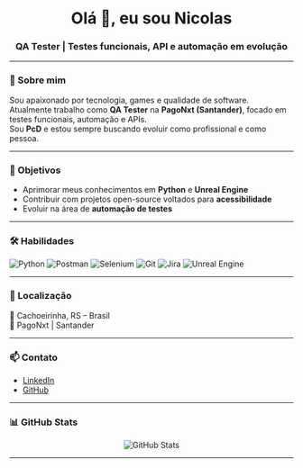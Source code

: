 <h1 align="center">Olá 👋, eu sou Nicolas</h1>
<h3 align="center">QA Tester | Testes funcionais, API e automação em evolução</h3>

---

### 🧠 Sobre mim

Sou apaixonado por tecnologia, games e qualidade de software.  
Atualmente trabalho como **QA Tester** na **PagoNxt (Santander)**, focado em testes funcionais, automação e APIs.  
Sou **PcD** e estou sempre buscando evoluir como profissional e como pessoa.

---

### 🎯 Objetivos

- Aprimorar meus conhecimentos em **Python** e **Unreal Engine**
- Contribuir com projetos open-source voltados para **acessibilidade**
- Evoluir na área de **automação de testes**

---

### 🛠️ Habilidades

![Python](https://img.shields.io/badge/-Python-3776AB?style=flat-square&logo=python&logoColor=white)
![Postman](https://img.shields.io/badge/-Postman-FF6C37?style=flat-square&logo=postman&logoColor=white)
![Selenium](https://img.shields.io/badge/-Selenium-43B02A?style=flat-square&logo=selenium&logoColor=white)
![Git](https://img.shields.io/badge/-Git-F05032?style=flat-square&logo=git&logoColor=white)
![Jira](https://img.shields.io/badge/-Jira-0052CC?style=flat-square&logo=jira&logoColor=white)
![Unreal Engine](https://img.shields.io/badge/-Unreal%20Engine-0E1128?style=flat-square&logo=unrealengine&logoColor=white)

---

### 📍 Localização

📌 Cachoeirinha, RS – Brasil  
🏢 PagoNxt | Santander

---

### 📫 Contato

- [LinkedIn](https://www.linkedin.com/in/nicolas-nsr/)
- [GitHub](https://github.com/Nicolas-nsr)

---

### 📊 GitHub Stats

<p align="center">
  <img src="https://github-readme-stats.vercel.app/api?username=Nicolas-nsr&show_icons=true&theme=dracula" alt="GitHub Stats" />
</p>

---
